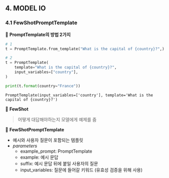 ## 4. MODEL IO

### 4.1 FewShotPromptTemplate

📌 **PromptTemplate의 방법 2가지**

```python
# 1
t = PromptTemplate.from_template("What is the capital of {country}?",)

# 2
t = PromptTemplate(
    template="What is the capital of {country}?",
    input_variables=["country"],
)

print(t.format(country="France"))
```

```
PromptTemplate(input_variables=['country'], template='What is the capital of {country}?')
```

👀 **FewShot**

> 어떻게 대답해야하는지 모델에게 예제를 줌

📍 **FewShotPromptTemplate**

- 예시와 사용자 질문이 포함되는 템플릿
- _parameters_
  - example_prompt: PromptTemplate
  - example: 예시 문답
  - suffix: 예시 문답 뒤에 붙일 사용자의 질문
  - input_variables: 질문에 들어갈 키워드 (유효성 검증을 위해 사용)
